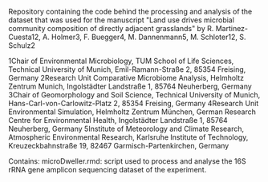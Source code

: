 Repository containing the code behind the processing and analysis of the dataset that was used for the manuscript "Land use drives microbial community composition of directly adjacent grasslands" by R. Martinez-Cuesta12, A. Holmer3, F. Buegger4, M. Dannenmann5, M. Schloter12, S. Schulz2

1Chair of Environmental Microbiology, TUM School of Life Sciences, Technical University of Munich, Emil-Ramann-Straße 2, 85354 Freising, Germany
2Research Unit Comparative Microbiome Analysis, Helmholtz Zentrum Munich, Ingolstädter Landstraße 1, 85764 Neuherberg, Germany
3Chair of Geomorphology and Soil Science, Technical University of Munich, Hans-Carl-von-Carlowitz-Platz 2, 85354 Freising, Germany
4Research Unit Environmental Simulation, Helmholtz Zentrum München, German Research Centre for Environmental Health, Ingolstädter Landstraße 1, 85764 Neuherberg, Germany
5Institute of Meteorology and Climate Research, Atmospheric Environmental Research, Karlsruhe Institute of Technology, Kreuzeckbahnstraße 19, 82467 Garmisch-Partenkirchen, Germany

Contains:
microDweller.rmd: script used to process and analyse the 16S rRNA gene amplicon sequencing dataset of the experiment.
